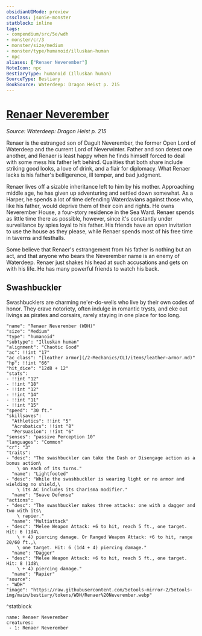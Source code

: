 ```yaml
---
obsidianUIMode: preview
cssclass: json5e-monster
statblock: inline
tags:
- compendium/src/5e/wdh
- monster/cr/3
- monster/size/medium
- monster/type/humanoid/illuskan-human
- npc
aliases: ["Renaer Neverember"]
NoteIcon: npc
BestiaryType: humanoid (Illuskan human)
SourceType: Bestiary
BookSource: Waterdeep: Dragon Heist p. 215
---
```

# [Renaer Neverember](2-Mechanics/CLI/bestiary/npc/renaer-neverember-wdh.md)
*Source: Waterdeep: Dragon Heist p. 215*  

Renaer is the estranged son of Dagult Neverember, the former Open Lord of Waterdeep and the current Lord of Neverwinter. Father and son detest one another, and Renaer is least happy when he finds himself forced to deal with some mess his father left behind. Qualities that both share include striking good looks, a love of drink, and a flair for diplomacy. What Renaer lacks is his father's belligerence, ill temper, and bad judgment.

Renaer lives off a sizable inheritance left to him by his mother. Approaching middle age, he has given up adventuring and settled down somewhat. As a Harper, he spends a lot of time defending Waterdavians against those who, like his father, would deprive them of their coin and rights. He owns Neverember House, a four-story residence in the Sea Ward. Renaer spends as little time there as possible, however, since it's constantly under surveillance by spies loyal to his father. His friends have an open invitation to use the house as they please, while Renaer spends most of his free time in taverns and festhalls.

Some believe that Renaer's estrangement from his father is nothing but an act, and that anyone who bears the Neverember name is an enemy of Waterdeep. Renaer just shakes his head at such accusations and gets on with his life. He has many powerful friends to watch his back.

## Swashbuckler

Swashbucklers are charming ne'er-do-wells who live by their own codes of honor. They crave notoriety, often indulge in romantic trysts, and eke out livings as pirates and corsairs, rarely staying in one place for too long.

```statblock
"name": "Renaer Neverember (WDH)"
"size": "Medium"
"type": "humanoid"
"subtype": "Illuskan human"
"alignment": "Chaotic Good"
"ac": !!int "17"
"ac_class": "[leather armor](/2-Mechanics/CLI/items/leather-armor.md)"
"hp": !!int "66"
"hit_dice": "12d8 + 12"
"stats":
- !!int "12"
- !!int "18"
- !!int "12"
- !!int "14"
- !!int "11"
- !!int "15"
"speed": "30 ft."
"skillsaves":
  "Athletics": !!int "5"
  "Acrobatics": !!int "8"
  "Persuasion": !!int "6"
"senses": "passive Perception 10"
"languages": "Common"
"cr": "3"
"traits":
- "desc": "The swashbuckler can take the Dash or Disengage action as a bonus action\
    \ on each of its turns."
  "name": "Lightfooted"
- "desc": "While the swashbuckler is wearing light or no armor and wielding no shield,\
    \ its AC includes its Charisma modifier."
  "name": "Suave Defense"
"actions":
- "desc": "The swashbuckler makes three attacks: one with a dagger and two with its\
    \ rapier."
  "name": "Multiattack"
- "desc": "Melee Weapon Attack: +6 to hit, reach 5 ft., one target. Hit: 6 (1d4\
    \ + 4) piercing damage. Or Ranged Weapon Attack: +6 to hit, range 20/60 ft.,\
    \ one target. Hit: 6 (1d4 + 4) piercing damage."
  "name": "Dagger"
- "desc": "Melee Weapon Attack: +6 to hit, reach 5 ft., one target. Hit: 8 (1d8\
    \ + 4) piercing damage."
  "name": "Rapier"
"source":
- "WDH"
"image": "https://raw.githubusercontent.com/5etools-mirror-2/5etools-img/main/bestiary/tokens/WDH/Renaer%20Neverember.webp"
```
^statblock

```encounter-table
name: Renaer Neverember
creatures:
 - 1: Renaer Neverember
```